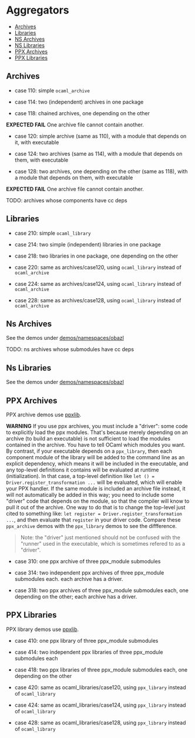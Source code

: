# Aggregators

* [Archives](#archives)
* [Libraries](#libraries)
* [NS Archives](#nsarchives)
* [NS Libraries](#nslibraries)
* [PPX Archives](#ppxarchives)
* [PPX Libraries](#ppxlibraries)

## <a name="archives">Archives</a>

* case 110: simple `ocaml_archive`
* case 114: two (independent) archives in one package

* case 118: chained archives, one depending on the other

**EXPECTED FAIL** One archive file cannot contain another.

* case 120: simple archive (same as 110), with a module that depends on it, with executable

* case 124: two archives (same as 114), with a module that depends on them, with executable

* case 128: two archives, one depending on the other (same as 118),
  with a module that depends on them, with executable

**EXPECTED FAIL** One archive file cannot contain another.

TODO: archives whose components have cc deps

## <a name="libs">Libraries</a>

* case 210: simple `ocaml_library`

* case 214: two simple (independent) libraries in one package

* case 218: two libraries in one package, one depending on the other

* case 220: same as archives/case120, using `ocaml_library` instead of `ocaml_archive`

* case 224: same as archives/case124, using `ocaml_library` instead of `ocaml_archive`

* case 228: same as archives/case128, using `ocaml_library` instead of `ocaml_archive`

## <a name="nsarchives">Ns Archives</a>

See the demos under [demos/namespaces/obazl](../namespaces/obazl/readme.md)

TODO: ns archives whose submodules have cc deps

## <a name="nslibs">Ns Libraries</a>

See the demos under [demos/namespaces/obazl](../namespaces/obazl/readme.md)

## <a name="ppxarchives">PPX Archives</a>

PPX archive demos use [ppxlib](https://github.com/ocaml-ppx/ppxlib).

**WARNING** If you use ppx archives, you must include a "driver": some
  code to explicitly load the ppx modules. That's because merely
  depending on an archive (to build an executable) is not sufficient
  to load the modules contained in the archive. You have to tell OCaml
  which modules you want. By contrast, if your executable depends on a
  `ppx_library`, then each component module of the library will be
  added to the command line as an explicit dependency, which means it
  will be included in the executable, and any top-level definitions it
  contains will be evaluated at runtime (initialization). In that
  case, a top-level definition like `let () =
  Driver.register_transformation ...` will be evaluated, which will
  enable your PPX handler. If the same module is included an archive
  file instead, it will not automatically be added in this way; you
  need to include some "driver" code that depends on the module, so
  that the compiler will know to pull it out of the archive. One way
  to do that is to change the top-level just cited to something like:
  `let register = Driver.register_transformation ...`, and then
  evaluate that `register` in your driver code. Compare these
  `ppx_archive` demos with the `ppx_library` demos to see the
  diffference.

> Note: the "driver" just mentioned should not be confused with the
     "runner" used in the executable, which is sometimes refered to as
     a "driver".

* case 310: one ppx archive of three ppx_module submodules

* case 314: two independent ppx archives of three ppx_module submodules each. each archive has a driver.

* case 318: two ppx archives of three ppx_module submodules each, one
  depending on the other; each archive has a driver.

## <a name="ppxlibs">PPX Libraries</a>

PPX library demos use [ppxlib](https://github.com/ocaml-ppx/ppxlib).

* case 410: one ppx library of three ppx_module submodules

* case 414: two independent ppx libraries of three ppx_module submodules each

* case 418: two ppx libraries of three ppx_module submodules each, one depending on the other

* case 420: same as ocaml_libraries/case120, using `ppx_library` instead of `ocaml_library`

* case 424: same as ocaml_libraries/case124, using `ppx_library` instead of `ocaml_library`

* case 428: same as ocaml_libraries/case128, using `ppx_library` instead of `ocaml_library`



